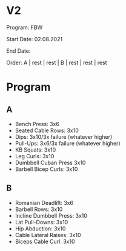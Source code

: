 # V2

Program: FBW

Start Date: 02.08.2021

End Date: 

Order: A | rest | rest | B | rest | rest | rest

# Program

## A

* Bench Press: 3x6
* Seated Cable Rows: 3x10
* Dips: 3x10/3x failure (whatever higher)
* Pull-Ups: 3x6/3x failure (whatever higher)
* KB Squats: 3x10
* Leg Curls: 3x10
* Dumbbell Cuban Press 3x10
* Barbell Bicep Curls: 3x10

## B

* Romanian Deadlift: 3x6
* Barbell Rows: 3x10
* Incline Dumbbell Press: 3x10
* Lat Pull-Downs: 3x10
* Hip Abduction: 3x10
* Cable Lateral Raises: 3x10
* Biceps Cable Curl: 3x10
